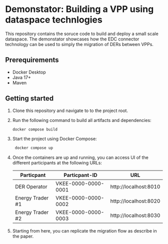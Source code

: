 # Demonstator: Building a VPP using dataspace technlogies

This repository contains the soruce code to build and deploy a small scale dataspace. The demonstator showcases how the EDC connector technology can be used to simply the migration of DERs between VPPs.

## Prerequirements

- Docker Desktop
- Java 17+
- Maven


## Getting started

1. Clone this repository and navigate to to the project root.

2. Run the following command to build all artifacts and dependencies:

   ```bash
   docker compose build
   ```

3. Start the project using Docker Compose:

   ```bash
    docker compose up
    ```

4. Once the containers are up and running, you can access UI of the different participants at the following URLs:

    | Particpant        | Particpant-ID         | URL                   |
    |-------------------|-----------------------| ----------------------|
    | DER Operator      | VKEE-0000-0000-0001   | http://localhost:8010 |
    | Energy Trader #1  | VKEE-0000-0000-0002   | http://localhost:8020 |
    | Energy Trader #2  | VKEE-0000-0000-0003   | http://localhost:8030 |


5. Starting from here, you can replicate the migration flow as describe in the paper. 